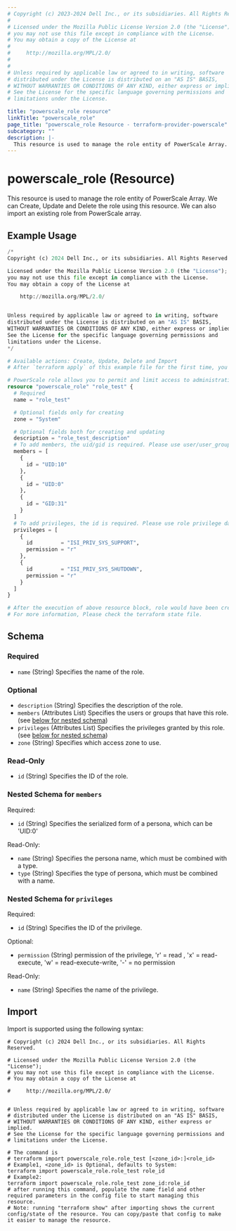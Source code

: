 ```yaml
---
# Copyright (c) 2023-2024 Dell Inc., or its subsidiaries. All Rights Reserved.
#
# Licensed under the Mozilla Public License Version 2.0 (the "License");
# you may not use this file except in compliance with the License.
# You may obtain a copy of the License at
#
#     http://mozilla.org/MPL/2.0/
#
#
# Unless required by applicable law or agreed to in writing, software
# distributed under the License is distributed on an "AS IS" BASIS,
# WITHOUT WARRANTIES OR CONDITIONS OF ANY KIND, either express or implied.
# See the License for the specific language governing permissions and
# limitations under the License.

title: "powerscale_role resource"
linkTitle: "powerscale_role"
page_title: "powerscale_role Resource - terraform-provider-powerscale"
subcategory: ""
description: |-
  This resource is used to manage the role entity of PowerScale Array. We can Create, Update and Delete the role using this resource. We can also import an existing role from PowerScale array.
---
```


# powerscale_role (Resource)

This resource is used to manage the role entity of PowerScale Array. We can Create, Update and Delete the role using this resource. We can also import an existing role from PowerScale array.


## Example Usage

```terraform
/*
Copyright (c) 2024 Dell Inc., or its subsidiaries. All Rights Reserved.

Licensed under the Mozilla Public License Version 2.0 (the "License");
you may not use this file except in compliance with the License.
You may obtain a copy of the License at

    http://mozilla.org/MPL/2.0/


Unless required by applicable law or agreed to in writing, software
distributed under the License is distributed on an "AS IS" BASIS,
WITHOUT WARRANTIES OR CONDITIONS OF ANY KIND, either express or implied.
See the License for the specific language governing permissions and
limitations under the License.
*/

# Available actions: Create, Update, Delete and Import
# After `terraform apply` of this example file for the first time, you will create a role on the PowerScale

# PowerScale role allows you to permit and limit access to administrative areas of your cluster on a per-user basis through roles.
resource "powerscale_role" "role_test" {
  # Required
  name = "role_test"

  # Optional fields only for creating
  zone = "System"

  # Optional fields both for creating and updating
  description = "role_test_description"
  # To add members, the uid/gid is required. Please use user/user_group datasource to look up the uid/gid needed.
  members = [
    {
      id = "UID:10"
    },
    {
      id = "UID:0"
    },
    {
      id = "GID:31"
    }
  ]
  # To add privileges, the id is required. Please use role privilege datasource to look up the role privilege id needed.
  privileges = [
    {
      id         = "ISI_PRIV_SYS_SUPPORT",
      permission = "r"
    },
    {
      id         = "ISI_PRIV_SYS_SHUTDOWN",
      permission = "r"
    }
  ]
}

# After the execution of above resource block, role would have been created on the PowerScale array.
# For more information, Please check the terraform state file.
```

<!-- schema generated by tfplugindocs -->
## Schema

### Required

- `name` (String) Specifies the name of the role.

### Optional

- `description` (String) Specifies the description of the role.
- `members` (Attributes List) Specifies the users or groups that have this role. (see [below for nested schema](#nestedatt--members))
- `privileges` (Attributes List) Specifies the privileges granted by this role. (see [below for nested schema](#nestedatt--privileges))
- `zone` (String) Specifies which access zone to use.

### Read-Only

- `id` (String) Specifies the ID of the role.

<a id="nestedatt--members"></a>
### Nested Schema for `members`

Required:

- `id` (String) Specifies the serialized form of a persona, which can be 'UID:0'

Read-Only:

- `name` (String) Specifies the persona name, which must be combined with a type.
- `type` (String) Specifies the type of persona, which must be combined with a name.


<a id="nestedatt--privileges"></a>
### Nested Schema for `privileges`

Required:

- `id` (String) Specifies the ID of the privilege.

Optional:

- `permission` (String) permission of the privilege, 'r' = read , 'x' = read-execute, 'w' = read-execute-write, '-' = no permission

Read-Only:

- `name` (String) Specifies the name of the privilege.

## Import

Import is supported using the following syntax:

```shell
# Copyright (c) 2024 Dell Inc., or its subsidiaries. All Rights Reserved.

# Licensed under the Mozilla Public License Version 2.0 (the "License");
# you may not use this file except in compliance with the License.
# You may obtain a copy of the License at

#     http://mozilla.org/MPL/2.0/


# Unless required by applicable law or agreed to in writing, software
# distributed under the License is distributed on an "AS IS" BASIS,
# WITHOUT WARRANTIES OR CONDITIONS OF ANY KIND, either express or implied.
# See the License for the specific language governing permissions and
# limitations under the License.

# The command is
# terraform import powerscale_role.role_test [<zone_id>:]<role_id>
# Example1, <zone_id> is Optional, defaults to System:
terraform import powerscale_role.role_test role_id
# Example2:
terraform import powerscale_role.role_test zone_id:role_id
# after running this command, populate the name field and other required parameters in the config file to start managing this resource.
# Note: running "terraform show" after importing shows the current config/state of the resource. You can copy/paste that config to make it easier to manage the resource.
```